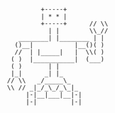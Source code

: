 <pre>

           +-----+
           | * * |
           +-----+      // \\
             | |        \\_//
     ________| |________ | |
    ()__|           |__()( )
    //  | |_____|   |  \\( )
   ( )  |___________|  (___) 
   ( )       | |
   |_|      _| |_
  // \\   _/_____\_
  \\ // _|_/_\_/_\_|_
       |-|__|___|__|-|
       |-|         |-|


</pre>
